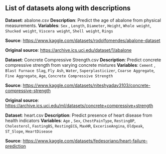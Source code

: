List of datasets along with descriptions
---
**Dataset**: abalone.csv 
**Description**: Predict the age of abalone from physical measurements.
**Variables**: `Sex` , `Length`, `Diameter`, `Height`, `Whole weight`, `Shucked weight`, `Viscera weight`, `Shell weight`, `Rings`

**Source**: https://www.kaggle.com/datasets/rodolfomendes/abalone-dataset

**Original source**: https://archive.ics.uci.edu/dataset/1/abalone

**Dataset**: Concrete Compressive Strength.csv
**Description**: Predict concrete compressive strength from varying concrete mixtures
**Variables**: `Cement` , `Blast Furnace Slag`, `Fly Ash`, `Water`, `Superplasticizer`, `Coarse Aggregate`, `Fine Aggregate`, `Age`, `Concrete Compressive Strength`

**Source**: https://www.kaggle.com/datasets/niteshyadav3103/concrete-compressive-strength

**Original source**: https://archive.ics.uci.edu/ml/datasets/concrete+compressive+strength



**Dataset**: heart.csv
**Description**: Predict presence of heart disease from health indicators
**Variables**: `Age` , `Sex`, `ChestPainType`, `RestingBP`, `Cholesterol`, `FastingBS`, `RestingECG`, `MaxHR`, `ExceriseAngina`, `Oldpeak`, `ST_Slope`, `HeartDisease`

**Source**: https://www.kaggle.com/datasets/fedesoriano/heart-failure-prediction

